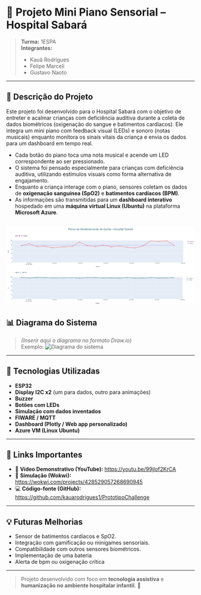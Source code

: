 # 🎵 Projeto Mini Piano Sensorial – Hospital Sabará

> **Turma:** 1ESPA  
> **Integrantes:**  
> - Kauã Rodrigues  
> - Felipe Marceli  
> - Gustavo Naoto  

---

## 🧠 Descrição do Projeto

Este projeto foi desenvolvido para o Hospital Sabará com o objetivo de entreter e acalmar crianças com deficiência auditiva durante a coleta de dados biométricos (oxigenação do sangue e batimentos cardíacos). Ele integra um mini piano com feedback visual (LEDs) e sonoro (notas musicais) enquanto monitora os sinais vitais da criança e envia os dados para um dashboard em tempo real.

- Cada botão do piano toca uma nota musical e acende um LED correspondente ao ser pressionado.
- O sistema foi pensado especialmente para crianças com deficiência auditiva, utilizando estímulos visuais como forma alternativa de engajamento.
- Enquanto a criança interage com o piano, sensores coletam os dados de **oxigenação sanguínea (SpO2)** e **batimentos cardíacos (BPM)**.
- As informações são transmitidas para um **dashboard interativo** hospedado em uma **máquina virtual Linux (Ubuntu)** na plataforma **Microsoft Azure**.

![Dashboard do projeto](assets/dashboard.png)
---

## 📊 Diagrama do Sistema

> *(Inserir aqui o diagrama no formato Draw.io)*  
> Exemplo: ![Diagrama do sistema](assets/challengeP.drawio.png)

---

## 🔧 Tecnologias Utilizadas

- **ESP32**
- **Display I2C x2** (um para dados, outro para animações)
- **Buzzer**
- **Botões com LEDs**
- **Simulação com dados inventados**
- **FIWARE / MQTT**
- **Dashboard (Plotly / Web app personalizado)**
- **Azure VM (Linux Ubuntu)**

---

## 🔗 Links Importantes

- 🎥 **Vídeo Demonstrativo (YouTube):** https://youtu.be/99jlof2KrCA
- 🧪 **Simulação (Wokwi):** https://wokwi.com/projects/428529057268690945
- 💻 **Código-fonte (GitHub):** https://github.com/kauarodrigues1/PrototipoChallenge

---

## 💡 Futuras Melhorias

- Sensor de batimentos cardíacos e SpO2.
- Integração com gamificação ou minigames sensoriais.
- Compatibilidade com outros sensores biométricos.
- Implementação de uma bateria
- Alerta de bpm ou oxigenação crítica 


---

> Projeto desenvolvido com foco em **tecnologia assistiva** e **humanização no ambiente hospitalar infantil**. 💙
